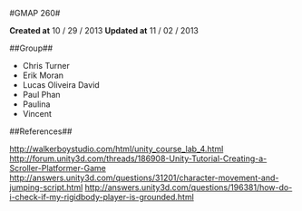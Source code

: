 #GMAP 260#

**Created at**
10 / 29 / 2013
**Updated at**
11 / 02 / 2013

##Group##

 * Chris Turner
 * Erik Moran
 * Lucas Oliveira David
 * Paul Phan
 * Paulina
 * Vincent

##References##

http://walkerboystudio.com/html/unity_course_lab_4.html
http://forum.unity3d.com/threads/186908-Unity-Tutorial-Creating-a-Scroller-Platformer-Game
http://answers.unity3d.com/questions/31201/character-movement-and-jumping-script.html
http://answers.unity3d.com/questions/196381/how-do-i-check-if-my-rigidbody-player-is-grounded.html